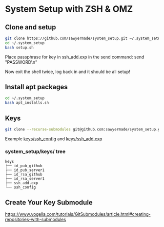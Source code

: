 # System Setup with ZSH & OMZ
## Clone and setup
```bash
git clone https://github.com/sawyermade/system_setup.git ~/.system_setup
cd ~/.system_setup
bash setup.sh
```
Place passphrase for key in ssh_add.exp in the send command: send "PASSWORD\n"

Now exit the shell twice, log back in and it should be all setup!

## Install apt packages
```bash
cd ~/.system_setup
bash apt_installs.sh
```

## Keys
```bash
git clone --recurse-submodules git@github.com:sawyermade/system_setup.git ~/.system_setup
```
Example [keys/ssh_config](EXAMPLE-ssh_config) and [keys/ssh_add.exp](EXAMPLE-ssh_add.exp)

### system_setup/keys/ tree
```
keys
├── id_pub_github
├── id_pub_server1
├── id_rsa_github
├── id_rsa_server1
├── ssh_add.exp
└── ssh_config
```

## Create Your Key Submodule
https://www.vogella.com/tutorials/GitSubmodules/article.html#creating-repositories-with-submodules
